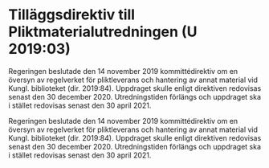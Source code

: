 # Tilläggsdirektiv till Pliktmaterialutredningen (U 2019:03)

Regeringen beslutade den 14 november 2019 kommittédirektiv om en översyn av regelverket för pliktleverans och hantering av annat material vid Kungl. biblioteket (dir. 2019:84). Uppdraget skulle enligt direktiven redovisas senast den 30 december 2020. Utredningstiden förlängs och uppdraget ska i stället redovisas senast den 30 april 2021.

Regeringen beslutade den 14 november 2019 kommittédirektiv om en översyn av regelverket för pliktleverans och hantering av annat material vid Kungl. biblioteket (dir. 2019:84). Uppdraget skulle enligt direktiven redovisas senast den 30 december 2020. Utredningstiden förlängs och uppdraget ska i stället redovisas senast den 30 april 2021.
